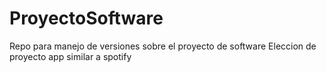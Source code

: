 # ProyectoSoftware
Repo para manejo de versiones sobre el proyecto de software
Eleccion de proyecto app similar a spotify 
